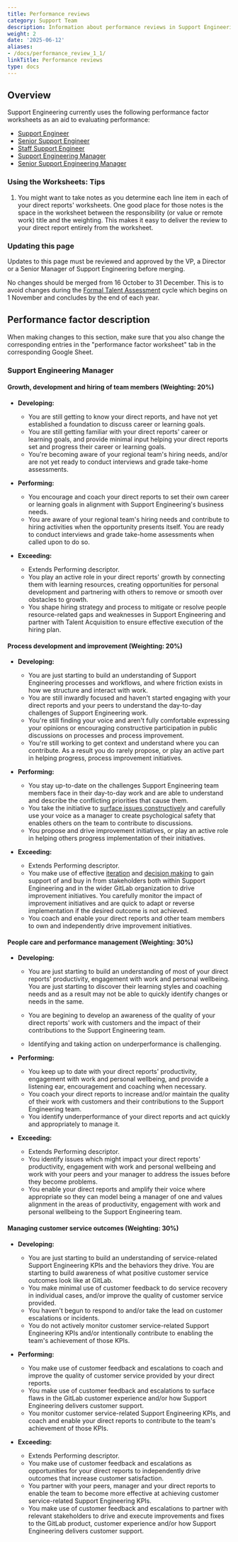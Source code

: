 ```yaml
---
title: Performance reviews
category: Support Team
description: Information about performance reviews in Support Engineering
weight: 2
date: '2025-06-12'
aliases:
- /docs/performance_review_1_1/
linkTitle: Performance reviews
type: docs
---
```


## Overview

Support Engineering currently uses the following performance factor worksheets
as an aid to evaluating performance:

- [Support Engineer](https://drive.google.com/drive/search?q=FY24%20Support%20Engineering%20-%20Performance%20Factor%20Template%20-%20Intermediate)
- [Senior Support Engineer](https://drive.google.com/drive/search?q=Support%20Engineering%20-%20Performance%20Factor%20Template%20-%20Senior)
- [Staff Support Engineer](https://drive.google.com/drive/search?q=Support%20Engineering%20-%20Performance%20Factor%20Template%20-%20Staff)
- [Support Engineering Manager](https://drive.google.com/drive/search?q=Support%20Engineering%20-%20Performance%20Factor%20Template%20-%20Support%20Engineering%20Manager)
- [Senior Support Engineering Manager](https://drive.google.com/drive/search?q=Support%20Engineering%20-%20Performance%20Factor%20Template%20-%20Senior%20Manager)

### Using the Worksheets: Tips

1. You might want to take notes as you determine each line item in each
   of your direct reports' worksheets. One good place for those notes
   is the space in the worksheet between the responsibility (or value or
   remote work) title and the weighting. This makes it easy to deliver
   the review to your direct report entirely from the worksheet.

### Updating this page

Updates to this page must be reviewed and approved by the VP, a Director or a
Senior Manager of Support Engineering before merging.

No changes should be merged from 16 October to 31 December. This is to avoid
changes during the [Formal Talent Assessment](/handbook/people-group/talent-assessment/#timeline)
cycle which begins on 1 November and concludes by the end of each year.

## Performance factor description

When making changes to this section, make sure that you also change the
corresponding entries in the "performance factor worksheet" tab in the
corresponding Google Sheet.

### Support Engineering Manager

#### Growth, development and hiring of team members (Weighting: 20%)

- **Developing:**
  - You are still getting to know your direct reports, and have not yet
    established a foundation to discuss career or learning goals.
  - You are still getting familiar with your direct reports' career or learning goals, and
    provide minimal input helping your direct reports set and progress their career or
    learning goals.
  - You're becoming aware of your regional team's hiring needs, and/or are not yet
    ready to conduct interviews and grade take-home assessments.

- **Performing:**
  - You encourage and coach your direct reports to set their own career or
    learning goals in alignment with Support Engineering's business needs.
  - You are aware of your regional team's hiring needs and contribute to hiring
    activities when the opportunity presents itself. You are ready to conduct
    interviews and grade take-home assessments when called upon to do so.

- **Exceeding:**
  - Extends Performing descriptor.
  - You play an active role in your direct reports' growth by connecting them
    with learning resources, creating opportunities for personal development
    and partnering with others to remove or smooth over obstacles to growth.
  - You shape hiring strategy and process to mitigate or resolve people
    resource-related gaps and weaknesses in Support Engineering and partner with
    Talent Acquisition to ensure effective execution of the hiring plan.

#### Process development and improvement (Weighting: 20%)

- **Developing:**
  - You are just starting to build an understanding of Support Engineering
    processes and workflows, and where friction exists in how we structure and
    interact with work.
  - You are still inwardly focused and haven't started engaging with your direct reports and your peers to understand
    the day-to-day challenges of Support Engineering work.
  - You're still finding your voice and aren't fully comfortable expressing your opinions or encouraging constructive participation in
    public discussions on processes and process improvement.
  - You're still working to get context and understand where you can contribute. As a result you do rarely propose, or play an active part in helping progress, process
    improvement initiatives.

- **Performing:**
  - You stay up-to-date on the challenges Support Engineering team members
    face in their day-to-day work and are able to understand and describe the
    conflicting priorities that cause them.
  - You take the initiative to [surface issues constructively](/handbook/values/#surface-issues-constructively)
    and carefully use your voice as a manager to create psychological safety
    that enables others on the team to contribute to discussions.
  - You propose and drive improvement initiatives, or play an active role in helping
    others progress implementation of their initiatives.

- **Exceeding:**
  - Extends Performing descriptor.
  - You make use of effective [iteration](/handbook/values/#iteration)
    and [decision making](/handbook/leadership/making-decisions/)
    to gain support of and buy in from stakeholders both within Support
    Engineering and in the wider GitLab organization to drive improvement
    initiatives. You carefully monitor the impact of improvement initiatives and
    are quick to adapt or reverse implementation if the desired outcome is not
    achieved.
  - You coach and enable your direct reports and other team members to own and
    independently drive improvement initiatives.

#### People care and performance management (Weighting: 30%)

- **Developing:**
  - You are just starting to build an understanding of most of your direct
    reports' productivity, engagement with work and personal wellbeing. You are
    just starting to discover their learning styles and coaching needs and as a result may not be able to quickly identify changes or needs in the same.

  - You are begining to develop an awareness of the quality of your direct reports' work
    with customers and the impact of their contributions to the Support Engineering team.
  - Identifying and taking action on underperformance is challenging.

- **Performing:**
  - You keep up to date with your direct reports' productivity, engagement with
    work and personal wellbeing, and provide a listening ear, encouragement and
    coaching when necessary.
  - You coach your direct reports to increase and/or maintain the quality of
    their work with customers and their contributions to the Support Engineering
    team.
  - You identify underperformance of your direct reports and act quickly and
    appropriately to manage it.

- **Exceeding:**
  - Extends Performing descriptor.
  - You identify issues which might impact your direct reports' productivity,
    engagement with work and personal wellbeing and work with your peers and
    your manager to address the issues before they become problems.
  - You enable your direct reports and amplify their voice where appropriate so
    they can model being a manager of one and values alignment in the
    areas of productivity, engagement with work and personal wellbeing to the
    Support Engineering team.

#### Managing customer service outcomes (Weighting: 30%)

- **Developing:**
  - You are just starting to build an understanding of service-related Support
    Engineering KPIs and the behaviors they drive. You are starting to build
    awareness of what positive customer service outcomes look like at GitLab.
  - You make minimal use of customer feedback to do service recovery in
    individual cases, and/or improve the quality of customer service provided.
  - You haven't begun to respond to and/or take the lead on customer escalations or
    incidents.
  - You do not actively monitor customer service-related Support Engineering KPIs and/or
    intentionally contribute to enabling the team's achievement of those KPIs.

- **Performing:**
  - You make use of customer feedback and escalations to coach and improve the
    quality of customer service provided by your direct reports.
  - You make use of customer feedback and escalations to surface flaws in the
    GitLab customer experience and/or how Support Engineering delivers customer
    support.
  - You monitor customer service-related Support Engineering KPIs, and coach and
    enable your direct reports to contribute to the team's achievement of those
    KPIs.

- **Exceeding:**
  - Extends Performing descriptor.
  - You make use of customer feedback and escalations as opportunities for your
    direct reports to independently drive outcomes that increase customer
    satisfaction.
  - You partner with your peers, manager and your direct reports to enable the
    team to become more effective at achieving customer service-related Support
    Engineering KPIs.
  - You make use of customer feedback and escalations to partner with relevant
    stakeholders to drive and execute improvements and fixes to the GitLab
    product, customer experience and/or how Support Engineering delivers
    customer support.
